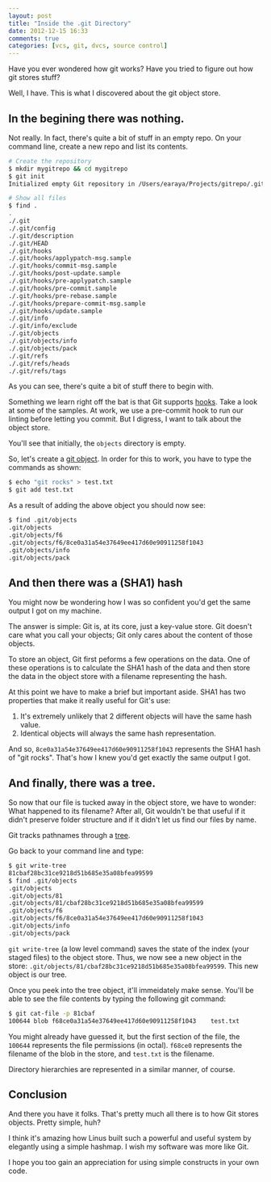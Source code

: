 ```yaml
---
layout: post
title: "Inside the .git Directory"
date: 2012-12-15 16:33
comments: true
categories: [vcs, git, dvcs, source control]
---
```


Have you ever wondered how git works? Have you tried to figure out how git stores stuff?

Well, I have. This is what I discovered about the git object store.

## In the begining there was nothing.

Not really. In fact, there's quite a bit of stuff in an empty repo. On your command line, create a new repo and list its contents.

```bash
# Create the repository
$ mkdir mygitrepo && cd mygitrepo
$ git init
Initialized empty Git repository in /Users/earaya/Projects/gitrepo/.git/

# Show all files
$ find .
.
./.git
./.git/config
./.git/description
./.git/HEAD
./.git/hooks
./.git/hooks/applypatch-msg.sample
./.git/hooks/commit-msg.sample
./.git/hooks/post-update.sample
./.git/hooks/pre-applypatch.sample
./.git/hooks/pre-commit.sample
./.git/hooks/pre-rebase.sample
./.git/hooks/prepare-commit-msg.sample
./.git/hooks/update.sample
./.git/info
./.git/info/exclude
./.git/objects
./.git/objects/info
./.git/objects/pack
./.git/refs
./.git/refs/heads
./.git/refs/tags
```

As you can see, there's quite a bit of stuff there to begin with.

Something we learn right off the bat is that Git supports [hooks](http://git-scm.com/book/en/Customizing-Git-Git-Hooks). Take a look at some of the samples. At work, we use a pre-commit hook to run our linting before letting you commit. But I digress, I want to talk about the object store.

You'll see that initially, the `objects` directory is empty.

So, let's create a [git object](http://git-scm.com/book/en/Git-Internals-Git-Objects). In order for this to work, you have to type the commands as shown:

```bash
$ echo "git rocks" > test.txt
$ git add test.txt
```

As a result of adding the above object you should now see:

```bash
$ find .git/objects
.git/objects
.git/objects/f6
.git/objects/f6/8ce0a31a54e37649ee417d60e90911258f1043
.git/objects/info
.git/objects/pack
```

## And then there was a (SHA1) hash

You might now be wondering how I was so confident you'd get the same output I got on my machine.

The answer is simple: Git is, at its core, just a key-value store. Git doesn't care what you call your objects; Git only cares about the content of those objects.

To store an object, Git first peforms a few operations on the data. One of these operations is to calculate the SHA1 hash of the data and then store the data in the object store with a filename representing the hash.

At this point we have to make a brief but important aside. SHA1 has two properties that make it really useful for Git's use:

1. It's extremely unlikely that 2 different objects will have the same hash value.
2. Identical objects will always the same hash representation.


And so, `8ce0a31a54e37649ee417d60e90911258f1043` represents the SHA1 hash of "git rocks". That's how I knew you'd get exactly the same output I got.

## And finally, there was a tree.

So now that our file is tucked away in the object store, we have to wonder: What happened to its filename? After all, Git wouldn't be that useful if it didn't preserve folder structure and if it didn't let us find our files by name.

Git tracks pathnames through a [tree](http://git-scm.com/book/en/Git-Internals-Git-Objects#Tree-Objects).

Go back to your command line and type:

```bash
$ git write-tree
81cbaf28bc31ce9218d51b685e35a08bfea99599
$ find .git/objects
.git/objects
.git/objects/81
.git/objects/81/cbaf28bc31ce9218d51b685e35a08bfea99599
.git/objects/f6
.git/objects/f6/8ce0a31a54e37649ee417d60e90911258f1043
.git/objects/info
.git/objects/pack
```

`git write-tree` (a low level command) saves the state of the index (your staged files) to the object store. Thus, we now see a new object in the store: `.git/objects/81/cbaf28bc31ce9218d51b685e35a08bfea99599`. This new object is our tree.

Once you peek into the tree object, it'll immeidately make sense. You'll be able to see the file contents by typing the following git command:

```bash
$ git cat-file -p 81cbaf
100644 blob f68ce0a31a54e37649ee417d60e90911258f1043    test.txt
```

You might already have guessed it, but the first section of the file, the `100644` represents the file permissions (in octal). `f68ce0` represents the filename of the blob in the store, and `test.txt` is the filename.

Directory hierarchies are represented in a similar manner, of course.

## Conclusion

And there you have it folks. That's pretty much all there is to how Git stores objects. Pretty simple, huh?

I think it's amazing how Linus built such a powerful and useful system by elegantly using a simple hashmap. I wish my software was more like Git.

I hope you too gain an appreciation for using simple constructs in your own code.